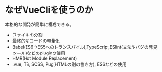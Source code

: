 # なぜVueCliを使うのか
本格的な開発が簡単に構成できる。

* ファイルの分割
* 最終的なコードの軽量化
* Babel(ES6->ES5へのトランスパイル),TypeScript,ESlint(文法やバグの発見ツール)などのpluginの使用
* HMR(Hot Module Replacement)
* .vue, TS, SCSS, Pug(HTMLの別の書き方), ES6などの使用
